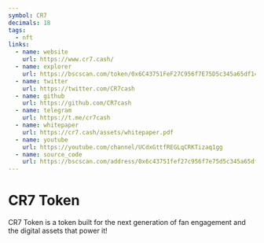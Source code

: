 ```yaml
---
symbol: CR7
decimals: 18
tags:
  - nft
links:
  - name: website
    url: https://www.cr7.cash/
  - name: explorer
    url: https://bscscan.com/token/0x6C43751FeF27C956f7E75D5c345a65df1465f7E0
  - name: twitter
    url: https://twitter.com/CR7cash
  - name: github
    url: https://github.com/CR7cash
  - name: telegram
    url: https://t.me/cr7cash
  - name: whitepaper
    url: https://cr7.cash/assets/whitepaper.pdf
  - name: youtube
    url: https://youtube.com/channel/UCdxGttfREGLqCRKTizaq1gg
  - name: source_code
    url: https://bscscan.com/address/0x6c43751fef27c956f7e75d5c345a65df1465f7e0#code#L1
---
```


# CR7 Token

CR7 Token is a token built for the next generation of fan engagement and the digital assets that power it!
